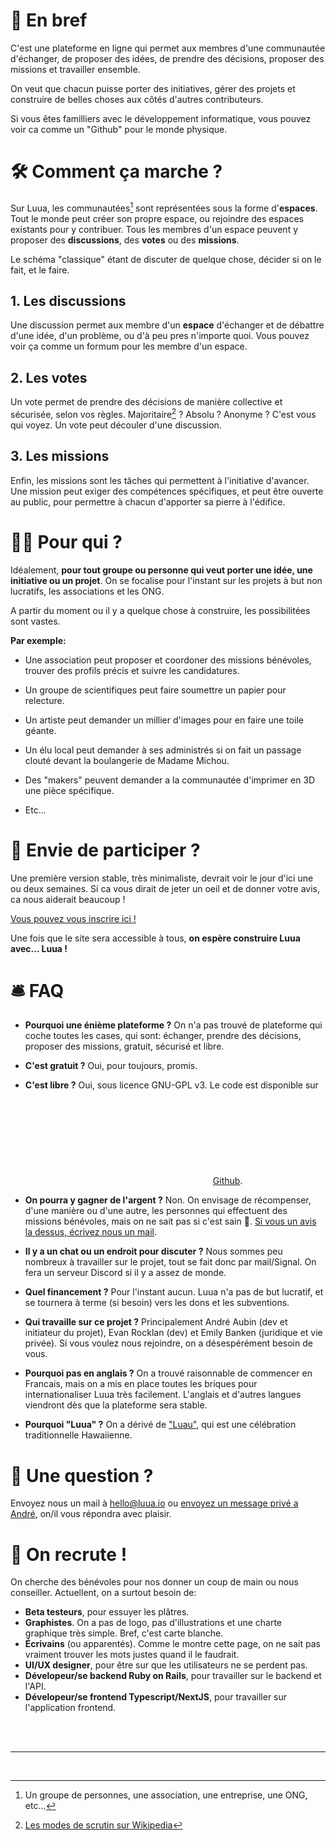 
# 💃 En bref

<div class="hero">
<p>C'est une plateforme en ligne qui permet aux membres d'une communautée d'échanger, de proposer des idées, de prendre des décisions, proposer des missions et travailler ensemble.</p>
<p>On veut que chacun puisse porter des initiatives, gérer des projets et construire de belles choses aux côtés d'autres contributeurs.</p>
</div>

Si vous êtes familliers avec le développement informatique, vous pouvez voir ca comme un "Github" pour le monde physique.

# 🛠 Comment ça marche ?

Sur Luua, les communautées[^1] sont représentées sous la forme d'**espaces**. Tout le monde peut créer son propre espace, ou rejoindre des espaces existants pour y contribuer. Tous les membres d'un espace peuvent y proposer des **discussions**, des **votes** ou des **missions**.

Le schéma "classique" étant de discuter de quelque chose, décider si on le fait, et le faire.

## 1. Les discussions
Une discussion permet aux membre d'un **espace** d'échanger et de débattre d'une idée, d'un problème, ou d'à peu pres n'importe quoi. Vous pouvez voir ça comme un formum pour les membre d'un espace.

## 2. Les votes
Un vote permet de prendre des décisions de manière collective et sécurisée, selon vos règles. Majoritaire[^2] ? Absolu ? Anonyme ? C'est vous qui voyez. Un vote peut découler d'une discussion.

## 3. Les missions
Enfin, les missions sont les tâches qui permettent à l'initiative d'avancer.
Une mission peut exiger des compétences spécifiques, et peut être ouverte au public, pour permettre à chacun d'apporter sa pierre à l'édifice.


# 🧙🏼‍ Pour qui ?

Idéalement, **pour tout groupe ou personne qui veut porter une idée, une initiative ou un projet**.
On se focalise pour l'instant sur les projets à but non lucratifs, les associations et les ONG.

A partir du moment ou il y a quelque chose à construire, les possibilitées sont vastes.

**Par exemple:**

- Une association peut proposer et coordoner des missions bénévoles, trouver des profils précis et suivre les candidatures.

- Un groupe de scientifiques peut faire soumettre un papier pour relecture.

- Un artiste peut demander un millier d'images pour en faire une toile géante.

- Un élu local peut demander à ses administrés si on fait un passage clouté devant la boulangerie de Madame Michou.

- Des "makers" peuvent demander a la communautée d'imprimer en 3D une pièce spécifique.

- Etc...


# 👋 Envie de participer ?

Une première version stable, très minimaliste, devrait voir le jour d'ici une ou deux semaines. Si ca vous dirait de jeter un oeil et de donner votre avis, ca nous aiderait beaucoup !

[Vous pouvez vous inscrire ici !](https://forms.gle/baBm457sSXcpywn48)

Une fois que le site sera accessible à tous, **on espère construire Luua avec... Luua !**


# 🛎 FAQ

- **Pourquoi une énième plateforme ?**
On n'a pas trouvé de plateforme qui coche toutes les cases, qui sont: échanger, prendre des décisions, proposer des missions, gratuit, sécurisé et libre.

- **C'est gratuit ?**
Oui, pour toujours, promis.

- **C'est libre ?**
Oui, sous licence GNU-GPL v3. Le code est disponible sur <a href="https://github.com/{{ site.github_username }}"><svg class="svg-icon"><use xlink:href="{{ '/assets/minima-social-icons.svg#github' | relative_url }}"></use></svg><span class="username">Github</span></a>.

- **On pourra y gagner de l'argent ?**
Non. On envisage de récompenser, d'une manière ou d'une autre, les personnes qui effectuent des missions bénévoles, mais on ne sait pas si c'est sain 🤔. [Si vous un avis la dessus, écrivez nous un mail](mailto:hello@luua.io).

- **Il y a un chat ou un endroit pour discuter ?**
Nous sommes peu nombreux à travailler sur le projet, tout se fait donc par mail/Signal.
On fera un serveur Discord si il y a assez de monde.

- **Quel financement ?**
Pour l'instant aucun. Luua n'a pas de but lucratif, et se tournera à terme (si besoin) vers les dons et les subventions.

- **Qui travaille sur ce projet ?**
Principalement André Aubin (dev et initiateur du projet), Evan Rocklan (dev) et Emily Banken (juridique et vie privée).
Si vous voulez nous rejoindre, on a désespérément besoin de vous.

- **Pourquoi pas en anglais ?**
On a trouvé raisonnable de commencer en Francais, mais on a mis en place toutes les briques pour internationaliser Luua très facilement. L'anglais et d'autres langues viendront dès que la plateforme sera stable.

- **Pourquoi "Luua" ?**
On a dérivé de ["Luau"](https://youtu.be/r3JAM1nuNAk?t=20), qui est une célébration traditionnelle Hawaiienne.

# 🤔 Une question ?

Envoyez nous un mail à [hello@luua.io](mailto:hello@luua.io) ou [envoyez un message privé a André](https://twitter.com/lambda_2), on/il vous répondra avec plaisir.

# 🎢 On recrute !

On cherche des bénévoles pour nos donner un coup de main ou nous conseiller.
Actuellent, on a surtout besoin de:

- **Beta testeurs**, pour essuyer les plâtres.
- **Graphistes**. On a pas de logo, pas d'illustrations et une charte graphique très simple. Bref, c'est carte blanche.
- **Écrivains** (ou apparentés). Comme le montre cette page, on ne sait pas vraiment trouver les mots justes quand il le faudrait.
- **UI/UX designer**, pour être sur que les utilisateurs ne se perdent pas.
- **Dévelopeur/se backend Ruby on Rails**, pour travailler sur le backend et l'API.
- **Dévelopeur/se frontend Typescript/NextJS**, pour travailler sur l'application frontend.


<br/>
<br/>

--------

<br/>

[^1]: Un groupe de personnes, une association, une entreprise, une ONG, etc...
[^2]: [Les modes de scrutin sur Wikipedia](https://fr.wikipedia.org/wiki/Syst%C3%A8me_%C3%A9lectoral#Les_modes_de_scrutin_majoritaire)
